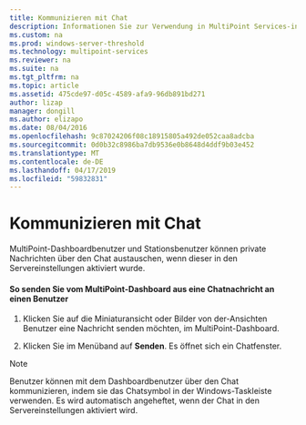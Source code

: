 ```yaml
---
title: Kommunizieren mit Chat
description: Informationen Sie zur Verwendung in MultiPoint Services-instant messaging
ms.custom: na
ms.prod: windows-server-threshold
ms.technology: multipoint-services
ms.reviewer: na
ms.suite: na
ms.tgt_pltfrm: na
ms.topic: article
ms.assetid: 475cde97-d05c-4589-afa9-96db891bd271
author: lizap
manager: dongill
ms.author: elizapo
ms.date: 08/04/2016
ms.openlocfilehash: 9c87024206f08c18915805a492de052caa8adcba
ms.sourcegitcommit: 0d0b32c8986ba7db9536e0b8648d4ddf9b03e452
ms.translationtype: MT
ms.contentlocale: de-DE
ms.lasthandoff: 04/17/2019
ms.locfileid: "59832831"
---
```

# <a name="use-im"></a>Kommunizieren mit Chat
MultiPoint-Dashboardbenutzer und Stationsbenutzer können private Nachrichten über den Chat austauschen, wenn dieser in den Servereinstellungen aktiviert wurde.
  
#### <a name="to-send-a-chat-message-from-the-multipoint-dashboard-to-a-user"></a>So senden Sie vom MultiPoint-Dashboard aus eine Chatnachricht an einen Benutzer  
  
1.  Klicken Sie auf die Miniaturansicht oder Bilder von der-Ansichten Benutzer eine Nachricht senden möchten, im MultiPoint-Dashboard.  
  
2.  Klicken Sie im Menüband auf **Senden**. Es öffnet sich ein Chatfenster.  

> [!NOTE] 
> Benutzer können mit dem Dashboardbenutzer über den Chat kommunizieren, indem sie das Chatsymbol in der Windows-Taskleiste verwenden. Es wird automatisch angeheftet, wenn der Chat in den Servereinstellungen aktiviert wird.